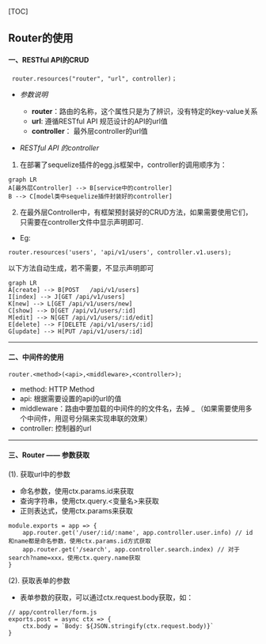 [TOC]
## Router的使用
#### 一、RESTful API的CRUD
```
 router.resources("router", "url", controller)；
```
- *参数说明*
    + **router**：路由的名称，这个属性只是为了辨识，没有特定的key-value关系
    + **url**: 遵循RESTful API 规范设计的API的url值
    + **controller**： 最外层controller的url值
    
- *RESTful API 的controller*
1. 在部署了sequelize插件的egg.js框架中，controller的调用顺序为：
          
```
graph LR
A[最外层Controller] --> B[service中的controller]
B --> C[model类中sequelize插件封装好的controller]
```
2. 在最外层Controller中，有框架预封装好的CRUD方法，如果需要使用它们， 只需要在controller文件中显示声明即可.
   
+ Eg:
```
router.resources('users', 'api/v1/users', controller.v1.users);
```
以下方法自动生成，若不需要，不显示声明即可
```
graph LR
A[create] --> B[POST   /api/v1/users]
I[index] --> J[GET /api/v1/users]
K[new] --> L[GET /api/v1/users/new]
C[show] --> D[GET /api/v1/users/:id]
M[edit] --> N[GET /api/v1/users/:id/edit]
E[delete] --> F[DELETE /api/v1/users/:id]
G[update] --> H[PUT /api/v1/users/:id]

```
***
#### 二、中间件的使用
```
router.<method>(<api>,<middleware>,<controller>);
```
+ method: HTTP Method
+ api: 根据需要设置的api的url的值
+ middleware：路由中要加载的中间件的的文件名，去掉 _ （如果需要使用多个中间件，用逗号分隔来实现串联的效果）
+ controller: 控制器的url
****
#### 三、Router —— 参数获取
(1). 获取url中的参数
+ 命名参数，使用ctx.params.id来获取
+ 查询字符串，使用ctx.query.<变量名>来获取
+ 正则表达式，使用ctx.params来获取
```
module.exports = app => {
    app.router.get('/user/:id/:name', app.controller.user.info) // id和name都是命名参数，使用ctx.params.id方式获取
    app.router.get('/search', app.controller.search.index) // 对于search?name=xxx，使用ctx.query.name获取
}
```
(2). 获取表单的参数
+ 表单参数的获取，可以通过ctx.request.body获取，如：
```
// app/controller/form.js
exports.post = async ctx => {
    ctx.body = `Body: ${JSON.stringify(ctx.request.body)}`
}
```